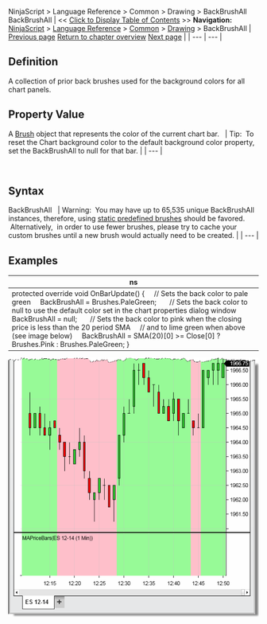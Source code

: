 ﻿
NinjaScript > Language Reference > Common > Drawing > BackBrushAll
BackBrushAll
| << [Click to Display Table of Contents](backbrushall.md) >> **Navigation:**     [NinjaScript](ninjascript.md) > [Language Reference](language_reference_wip.md) > [Common](common.md) > [Drawing](drawing.md) > BackBrushAll | [Previous page](backbrush.md) [Return to chapter overview](drawing.md) [Next page](backbrushes.md) |
| --- | --- |
## Definition
A collection of prior back brushes used for the background colors for all chart panels.
 
## Property Value
A [Brush](http://msdn.microsoft.com/en-us/library/system.windows.media.brush(v=vs.110).aspx) object that represents the color of the current chart bar.
 
| Tip:  To reset the Chart background color to the default background color property, set the BackBrushAll to null for that bar. |
| --- |

 
## Syntax
BackBrushAll
 
| Warning:  You may have up to 65,535 unique BackBrushAll instances, therefore, using [static predefined brushes](working_with_brushes.md) should be favored.  Alternatively,  in order to use fewer brushes, please try to cache your custom brushes until a new brush would actually need to be created. |
| --- |

## 
## 
## Examples
| ns |
| --- |
| protected override void OnBarUpdate() {      // Sets the back color to pale green      BackBrushAll = Brushes.PaleGreen;        // Sets the back color to null to use the default color set in the chart properties dialog window      BackBrushAll = null;        // Sets the back color to pink when the closing price is less than the 20 period SMA      // and to lime green when above (see image below)      BackBrushAll = SMA(20)[0] >= Close[0] ? Brushes.Pink : Brushes.PaleGreen; } |

![MAPriceBars2](mapricebars2.png)
